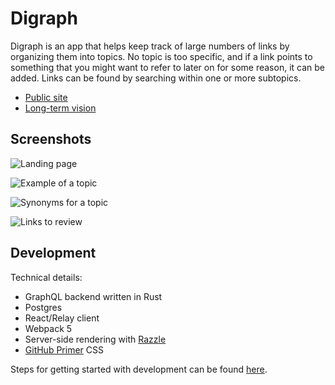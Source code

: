 # Digraph

Digraph is an app that helps keep track of large numbers of links by organizing them into topics.  No topic is too specific, and if a link points to something that you might want to refer to later on for some reason, it can be added.  Links can be found by searching within one or more subtopics.

* [Public site](https://digraph.app)
* [Long-term vision](https://blog.digraph.app/2022-05-29-next-steps.html)

## Screenshots

![Landing page](https://user-images.githubusercontent.com/760949/87226926-59d4aa00-c354-11ea-9082-689e079b7100.png)

![Example of a topic](https://user-images.githubusercontent.com/760949/87226972-c5b71280-c354-11ea-9305-54ee1b24068f.png)

![Synonyms for a topic](https://user-images.githubusercontent.com/760949/87226975-c9e33000-c354-11ea-83b2-ef919c570035.png)

![Links to review](https://user-images.githubusercontent.com/760949/87226978-cea7e400-c354-11ea-848e-e8462d51e908.png)

## Development

Technical details:

* GraphQL backend written in Rust
* Postgres
* React/Relay client
* Webpack 5
* Server-side rendering with [Razzle](https://github.com/jaredpalmer/razzle)
* [GitHub Primer](https://styleguide.github.com/primer/) CSS

Steps for getting started with development can be found [here](https://github.com/emwalker/digraph/wiki/Getting-started-with-development).
